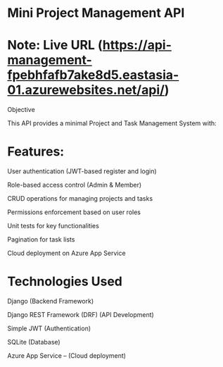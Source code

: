 # Mini Project Management API
# Note: Live URL (https://api-management-fpebhfafb7ake8d5.eastasia-01.azurewebsites.net/api/)

Objective

This API provides a minimal Project and Task Management System with:

# Features:

User authentication (JWT-based register and login)

Role-based access control (Admin & Member)

CRUD operations for managing projects and tasks

Permissions enforcement based on user roles

Unit tests for key functionalities

Pagination for task lists

Cloud deployment on Azure App Service

# Technologies Used

Django (Backend Framework)

Django REST Framework (DRF) (API Development)

Simple JWT (Authentication)

SQLite (Database)

Azure App Service – (Cloud deployment)

